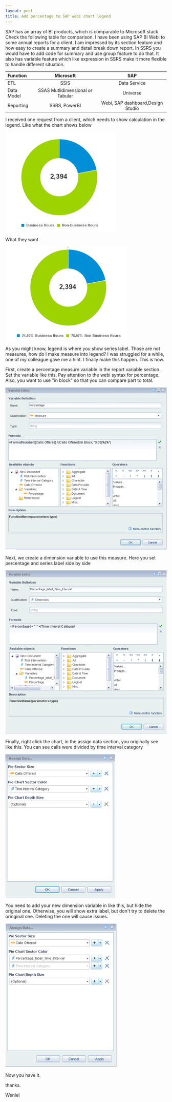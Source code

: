 ```yaml
---
layout: post
title: Add percentage to SAP webi chart legend
---
```


SAP has an array of BI products, which is comparable to Microsoft stack. Check the following table for comparison.
I have been using SAP BI Webi to some annual reports for a client. I am impressed by its section feature and how easy to create a summary and detail break down report. In SSRS you would have to add code for summary and use group feature to do that.  It also has variable feature which like expression in SSRS make it more flexible to handle different situation.

| Function      | Microsoft     | SAP  |
| :-------------|:-------------:|:---------:|
| ETL           | SSIS | Data Service |
| Data Model     |SSAS Mutlidimensional or Tabular     |  Universe |
| Reporting |SSRS, PowerBI      |  Webi, SAP dashboard,Design Studio |

I received one request from a client, which needs to show calculation in the legend. Like what the chart shows below 

<img src="/images/blog4/original_pie_chart.PNG" alt="original">

What they want 

<img src="/images/blog4/final_pie_chart.PNG" alt="final">

As you might know, legend is where you show series label. Those are not measures, how do I make measure into legend? I was struggled for a while, one of my colleague gave me a hint. I finally make this happen. This is how.

First, create a percentage measure variable in the report variable section. Set the variable like this.  Pay attention to the webi syntax for percentage. Also, you want to use "in block" so that you can compare part to total.

<img src="/images/blog4/measure_percentage_setting.PNG" alt="varible measure setting">

Next, we create a dimension variable to use this measure. Here you set percentage and series label side by side  

<img src="/images/blog4/dimension_percentage_setting.PNG" alt="varible measure setting">

Finally, right click the chart, in the assign data section, you originally see like this. You can see calls were divided by time interval category

<img src="/images/blog4/original_chart_data_assignment.PNG" alt="original assign data setting">

You need to add your new dimension variable in like this, but hide the original one. Otherwise, you will show extra label, but don't try to delete the oringinal one. Deleting the one will cause issues. 

<img src="/images/blog4/final_setting.PNG" alt="original assign data setting">

Now you have it. 

thanks.

Wenlei






